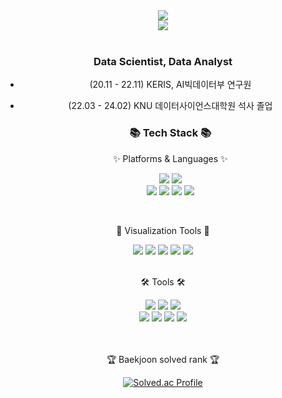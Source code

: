 <div align=center>
<img src="https://capsule-render.vercel.app/api?type=venom&height=250&color=1C3F70&text=Quietseong's%20Git&section=header&reversal=false&fontColor=ebbe41&fontAlign=50&textBg=false&rotate=-4&fontSize=65&desc=Plays%20with%20data!&descSize=14&descAlignY=65&descAlign=49&" />
<br>
<a href="https://hits.seeyoufarm.com"><img src="https://hits.seeyoufarm.com/api/count/incr/badge.svg?url=https%3A%2F%2Fgithub.com%2FQuietseong&count_bg=%23EBBE41&title_bg=%231C3F70&icon=&icon_color=%23000000&title=hits&edge_flat=false"/></a>
<br>
<br>
	
### Data Scientist, Data Analyst
- (20.11 - 22.11) KERIS, AI빅데이터부 연구원
- (22.03 - 24.02) KNU 데이터사이언스대학원 석사 졸업

 
	<h3>📚 Tech Stack 📚</h3>
	<p>✨ Platforms & Languages ✨</p>
	<img src="https://img.shields.io/badge/Python-3776AB?style=flat&logo=Python&logoColor=white" />
	<img src="https://img.shields.io/badge/MySQL-4479A1?style=flat&logo=MySQL&logoColor=white" />
	<br>
	<img src="https://img.shields.io/badge/NumPy-013243?style=flat&logo=NumPy&logoColor=white" />
	<img src="https://img.shields.io/badge/SciPy-8CAAE6?style=flat&logo=SciPy&logoColor=white" />
	<img src="https://img.shields.io/badge/scikit%20learn-F7931E?style=flat&logo=scikit%20learn&logoColor=white" />
	<img src="https://img.shields.io/badge/pandas-150458?style=flat&logo=pandas&logoColor=white" />
</div>
<br>
<div align=center>
	<p>🎨 Visualization Tools 🎨</p>
	<img src="https://img.shields.io/badge/Streamlit-FF4B4B?style=flat&logo=Streamlit&logoColor=white" />
	<img src="https://img.shields.io/badge/Plotly-3F4F75?style=flat&logo=Plotly&logoColor=white" />
	<img src="https://img.shields.io/badge/Power%20BI-F2C811?style=flat&logo=Power%20BI&logoColor=white" />
	<img src="https://img.shields.io/badge/Tableau-E97627?style=flat&logo=Tableau&logoColor=white" />
	<img src="https://img.shields.io/badge/Qgis-589632?style=flat&logo=Qgis&logoColor=white" />
</div>
<br>
<div align=center>
	<p>🛠 Tools 🛠</p>
	<img src="https://img.shields.io/badge/Jupyter-F37626?style=flat&logo=Jupyter&logoColor=white" />
	<img src="https://img.shields.io/badge/Visual%20Studio%20Code-007ACC?style=flat&logo=VisualStudioCode&logoColor=white" />
	<img src="https://img.shields.io/badge/Google%20Colab-F9AB00?style=flat&logo=Google%20Colab&logoColor=white" />
	<br>
	<img src="https://img.shields.io/badge/Excel-217346?style=flat&logo=Excel&logoColor=white" />
	<img src="https://img.shields.io/badge/Google%20Analytics-E37400?style=flat&logo=Google%20Analytics&logoColor=white" />
	<img src="https://img.shields.io/badge/GitHub-181717?style=flat&logo=GitHub&logoColor=white" />
	<img src="https://img.shields.io/badge/Slack-4A154B?style=flat&logo=Slack&logoColor=white" />
</div>
<br>
<br>
<div align=center>
<p>🏆 Baekjoon solved rank 🏆</p>
<a href="https://solved.ac/jys135"><img src="http://mazassumnida.wtf/api/v2/generate_badge?boj=jys135" alt="Solved.ac Profile">
</div>
